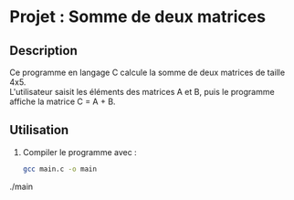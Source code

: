 # Projet : Somme de deux matrices

## Description
Ce programme en langage C calcule la somme de deux matrices de taille 4x5.  
L'utilisateur saisit les éléments des matrices A et B, puis le programme affiche la matrice C = A + B.

## Utilisation
1. Compiler le programme avec :
   ```bash
   gcc main.c -o main
./main
